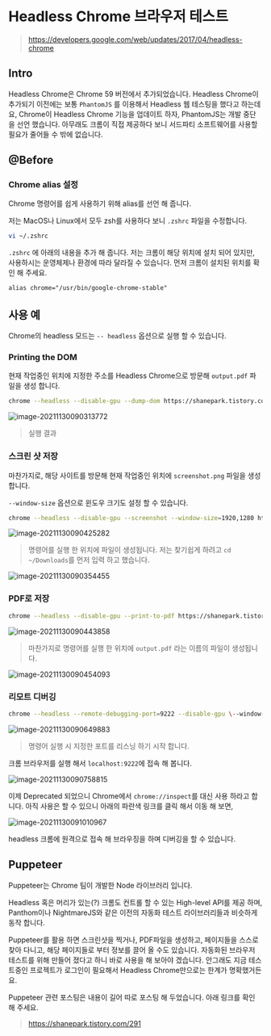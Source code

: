 # Headless Chrome 브라우저 테스트

> https://developers.google.com/web/updates/2017/04/headless-chrome

## Intro

Headless Chrome은 Chrome 59 버전에서 추가되었습니다. Headless Chrome이 추가되기 이전에는 보통 `PhantomJS` 를 이용해서 Headless 웹 테스팅을 했다고 하는데요, Chrome이 Headless Chrome 기능을 업데이트 하자, PhantomJS는 개발 중단을 선언 했습니다. 아무래도 크롬이 직접 제공하다 보니 서드파티 소프트웨어를 사용할 필요가 줄어들 수 밖에 없습니다.

## @Before

### Chrome alias 설정 

Chrome 명령어를 쉽게 사용하기 위해 alias를 선언 해 줍니다.

저는 MacOS나 Linux에서 모두 zsh를 사용하다 보니 `.zshrc` 파일을 수정합니다.

```zsh
vi ~/.zshrc
```

`.zshrc` 에 아래의 내용을 추가 해 줍니다. 저는 크롬이 해당 위치에 설치 되어 있지만, 사용하시는 운영체제나 환경에 따라 달라질 수 있습니다. 먼저 크롬이 설치된 위치를 확인 해 주세요.

```
alias chrome="/usr/bin/google-chrome-stable"
```

## 사용 예

Chrome의 headless 모드는 `-- headless` 옵션으로 실행 할 수 있습니다.

### Printing the DOM

현재 작업중인 위치에 지정한 주소를 Headless Chrome으로 방문해 `output.pdf` 파일을 생성 합니다.

```zsh
chrome --headless --disable-gpu --dump-dom https://shanepark.tistory.com
```

![image-20211130090313772](https://raw.githubusercontent.com/Shane-Park/mdblog/main/devops/browser/HeadlessChrome.assets/image-20211130090313772.png)

> 실행 결과

### 스크린 샷 저장

마찬가지로, 해당 사이트를 방문해 현재 작업중인 위치에 `screenshot.png` 파일을 생성 합니다.

`--window-size` 옵션으로 윈도우 크기도 설정 할 수 있습니다.

```zsh
chrome --headless --disable-gpu --screenshot --window-size=1920,1280 https://shanepark.tistory.com
```

![image-20211130090425282](https://raw.githubusercontent.com/Shane-Park/mdblog/main/devops/browser/HeadlessChrome.assets/image-20211130090425282.png)

> 명령어를 실행 한 위치에 파일이 생성됩니다. 저는 찾기쉽게 하려고 `cd ~/Downloads`를 먼저 입력 하고 했습니다.

![image-20211130090354455](https://raw.githubusercontent.com/Shane-Park/mdblog/main/devops/browser/HeadlessChrome.assets/image-20211130090354455.png)

### PDF로 저장

```zsh
chrome --headless --disable-gpu --print-to-pdf https://shanepark.tistory.com
```

![image-20211130090443858](https://raw.githubusercontent.com/Shane-Park/mdblog/main/devops/browser/HeadlessChrome.assets/image-20211130090443858.png)

> 마찬가지로 명령어를 실행 한 위치에 `output.pdf` 라는 이름의 파일이 생성됩니다.

![image-20211130090454093](https://raw.githubusercontent.com/Shane-Park/mdblog/main/devops/browser/HeadlessChrome.assets/image-20211130090454093.png)

### 리모트 디버깅

```zsh
chrome --headless --remote-debugging-port=9222 --disable-gpu \--window-size=1920,1280 https://shanepark.tistory.com
```

![image-20211130090649883](https://raw.githubusercontent.com/Shane-Park/mdblog/main/devops/browser/HeadlessChrome.assets/image-20211130090649883.png)

> 명령어 실행 시 지정한 포트를 리스닝 하기 시작 합니다.

크롬 브라우저를 실행 해서 `localhost:9222`에 접속 해 봅니다.

![image-20211130090758815](https://raw.githubusercontent.com/Shane-Park/mdblog/main/devops/browser/HeadlessChrome.assets/image-20211130090758815.png)

이제 Deprecated 되었으니 Chrome에서 `chrome://inspect`를 대신 사용 하라고 합니다. 아직 사용은 할 수 있으니 아래의 파란색 링크를 클릭 해서 이동 해 보면,

![image-20211130091010967](https://raw.githubusercontent.com/Shane-Park/mdblog/main/devops/browser/HeadlessChrome.assets/image-20211130091010967.png)

headless 크롬에 원격으로 접속 해 브라우징을 하며 디버깅을 할 수 있습니다.

## Puppeteer

Puppeteer는 Chrome 팀이 개발한 Node 라이브러리 입니다.

Headless 혹은 머리가 있는(?) 크롬도 컨트롤 할 수 있는 High-level API를 제공 하며, Panthom이나 NightmareJS와 같은 이전의 자동화 테스트 라이브러리들과 비슷하게 동작 합니다.

Puppeteer를 활용 하면 스크린샷을 찍거나, PDF파일을 생성하고, 페이지들을 스스로 찾아 다니고, 해당 페이지들로 부터 정보를 끌어 올 수도 있습니다. 자동화된 브라우저 테스트를 위해 만들어 졌다고 하니 바로 사용을 해 보아야 겠습니다. 안그래도 지금 테스트중인 프로젝트가 로그인이 필요해서 Headless Chrome만으로는 한계가 명확했거든요.

Puppeteer 관련 포스팅은 내용이 길어 따로 포스팅 해 두었습니다. 아래 링크를 확인 해 주세요.

> https://shanepark.tistory.com/291